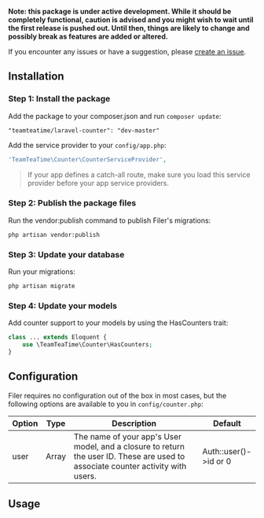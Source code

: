 **Note: this package is under active development. While it should be completely functional, caution is advised and you might wish to wait until the first release is pushed out. Until then, things are likely to change and possibly break as features are added or altered.**

If you encounter any issues or have a suggestion, please [create an issue](https://github.com/Team-Tea-Time/laravel-counter/issues/new).

## Installation

### Step 1: Install the package

Add the package to your composer.json and run `composer update`:

```
"teamteatime/laravel-counter": "dev-master"
```

Add the service provider to your `config/app.php`:

```php
'TeamTeaTime\Counter\CounterServiceProvider',
```

> If your app defines a catch-all route, make sure you load this service provider before your app service providers.

### Step 2: Publish the package files

Run the vendor:publish command to publish Filer's migrations:

`php artisan vendor:publish`

### Step 3: Update your database

Run your migrations:

`php artisan migrate`

### Step 4: Update your models

Add counter support to your models by using the HasCounters trait:

```php
class ... extends Eloquent {
    use \TeamTeaTime\Counter\HasCounters;
}
```

## Configuration

Filer requires no configuration out of the box in most cases, but the following options are available to you in `config/counter.php`:

Option | Type | Description | Default
------ | ---- | ----------- | -------
user | Array | The name of your app's User model, and a closure to return the user ID. These are used to associate counter activity with users. | Auth::user()->id or 0

## Usage
